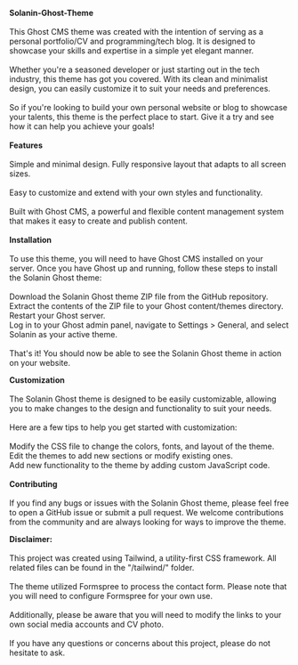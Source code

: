 **Solanin-Ghost-Theme**
<br><br>
This Ghost CMS theme was created with the intention of serving as a personal portfolio/CV and programming/tech blog. It is designed to showcase your skills and expertise in a simple yet elegant manner.
<br><br>
Whether you're a seasoned developer or just starting out in the tech industry, this theme has got you covered. With its clean and minimalist design, you can easily customize it to suit your needs and preferences.
<br><br>
So if you're looking to build your own personal website or blog to showcase your talents, this theme is the perfect place to start. Give it a try and see how it can help you achieve your goals!
<br><br>
**Features**
<br><br>
Simple and minimal design.
Fully responsive layout that adapts to all screen sizes.
<br><br>
Easy to customize and extend with your own styles and functionality.
<br><br>
Built with Ghost CMS, a powerful and flexible content management system that makes it easy to create and publish content.
<br><br>
**Installation**
<br><br>
To use this theme, you will need to have Ghost CMS installed on your server. Once you have Ghost up and running, follow these steps to install the Solanin Ghost theme:
<br><br>
Download the Solanin Ghost theme ZIP file from the GitHub repository.<br>
Extract the contents of the ZIP file to your Ghost content/themes directory.<br>
Restart your Ghost server.<br>
Log in to your Ghost admin panel, navigate to Settings > General, and select Solanin as your active theme.
<br><br>
That's it! You should now be able to see the Solanin Ghost theme in action on your website.<br>

**Customization**
<br><br>
The Solanin Ghost theme is designed to be easily customizable, allowing you to make changes to the design and functionality to suit your needs. 
<br><br>
Here are a few tips to help you get started with customization:
<br><br>
Modify the CSS file to change the colors, fonts, and layout of the theme.<br>
Edit the themes to add new sections or modify existing ones.<br>
Add new functionality to the theme by adding custom JavaScript code.
<br><br>
**Contributing**
<br><br>
If you find any bugs or issues with the Solanin Ghost theme, please feel free to open a GitHub issue or submit a pull request. We welcome contributions from the community and are always looking for ways to improve the theme.

**Disclaimer:**
<br><br>
This project was created using Tailwind, a utility-first CSS framework. All related files can be found in the "/tailwind/" folder.
<br><br>
The theme utilized Formspree to process the contact form. Please note that you will need to configure Formspree for your own use.
<br><br>
Additionally, please be aware that you will need to modify the links to your own social media accounts and CV photo.
<br><br>
If you have any questions or concerns about this project, please do not hesitate to ask.
